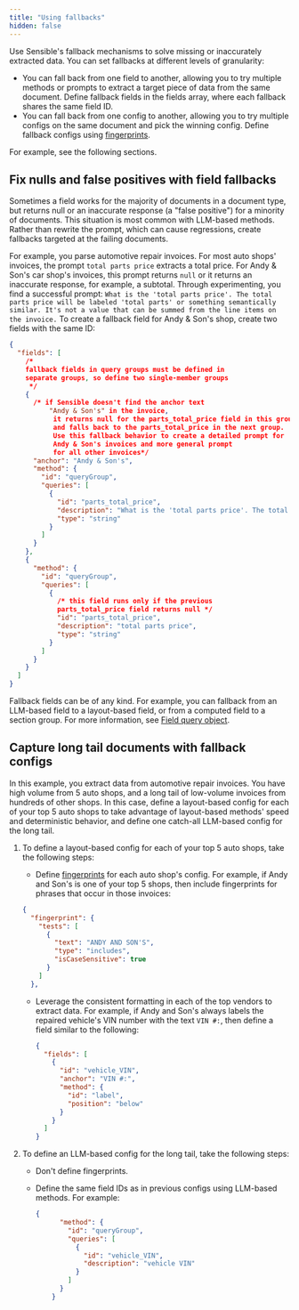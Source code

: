 ```yaml
---
title: "Using fallbacks"
hidden: false
---
```


Use Sensible's fallback mechanisms to solve missing or inaccurately extracted data. You can set fallbacks at different levels of granularity: 

- You can fall back from one field to another, allowing you to try multiple methods or prompts to extract a target piece of data from the same document. Define fallback fields in the fields array, where each fallback shares the same field ID.
- You can fall back from one config to another, allowing you to try multiple configs on the same document and pick the winning config. Define fallback configs using [fingerprints](doc:fingerprint).

For example, see the following sections.

## Fix nulls and false positives with field fallbacks

Sometimes a field works for the majority of documents in a document type, but returns null or an inaccurate response (a "false positive") for a minority of documents. This situation is most common with LLM-based methods. Rather than rewrite the prompt, which can cause regressions, create fallbacks targeted at the failing documents.

For example, you parse automotive repair invoices. For most auto shops' invoices, the prompt `total parts price` extracts a total price. For Andy & Son's car shop's invoices, this prompt returns `null` or it returns an inaccurate response, for example, a subtotal.  Through experimenting, you find a successful prompt:  `What is the 'total parts price'. The total parts price will be labeled 'total parts' or something semantically similar. It's not a value that can be summed from the line items on the invoice.` To create a fallback field for Andy & Son's shop, create two fields with the same ID:

```json
{
  "fields": [
    /*
    fallback fields in query groups must be defined in
    separate groups, so define two single-member groups
     */
    {
      /* if Sensible doesn't find the anchor text 
          "Andy & Son's" in the invoice,
           it returns null for the parts_total_price field in this group
           and falls back to the parts_total_price in the next group.
           Use this fallback behavior to create a detailed prompt for 
           Andy & Son's invoices and more general prompt
           for all other invoices*/
      "anchor": "Andy & Son's",
      "method": {
        "id": "queryGroup",
        "queries": [
          {
            "id": "parts_total_price",
            "description": "What is the 'total parts price'. The total parts price will be labeled 'total parts' or something semantically similar.  It's not a value that can be summed from the line items on the invoice",
            "type": "string"
          }
        ]
      }
    },
    {
      "method": {
        "id": "queryGroup",
        "queries": [
          {
            /* this field runs only if the previous
            parts_total_price field returns null */
            "id": "parts_total_price",
            "description": "total parts price",
            "type": "string"
          }
        ]
      }
    }
  ]
}
```

Fallback fields can be of any kind. For example, you can fallback from an LLM-based field to a layout-based field, or from a computed field to a section group. For more information, see [Field query object](doc:field-query-object).

## Capture long tail documents with fallback configs

In this example, you extract data from automotive repair invoices. You have high volume from 5 auto shops, and a long tail of low-volume invoices from hundreds of other shops. In this case, define a layout-based config for each of your top 5 auto shops to take advantage of layout-based methods' speed and deterministic behavior, and define one catch-all LLM-based config for the long tail.

1. To define a layout-based config for each of your top 5 auto shops, take the following steps:

   - Define  [fingerprints](doc:fingerprint) for each auto shop's config. For example, if Andy and Son's is one of your top 5 shops, then include fingerprints for phrases that occur in those invoices:

   ```json
   {
     "fingerprint": {
       "tests": [
         {
           "text": "ANDY AND SON'S",
           "type": "includes",
           "isCaseSensitive": true
         }
       ]
     },
   ```
   
    - Leverage the consistent formatting in each of the top vendors to extract data. For example, if Andy and Son's always labels the repaired vehicle's VIN number with the text `VIN #:`, then define a field similar to the following:
   
      ```json
      {
        "fields": [
          {
            "id": "vehicle_VIN",
            "anchor": "VIN #:",
            "method": {
              "id": "label",
              "position": "below"
            }
          }
        ]
      }
      ```
   
      
   
2. To define an LLM-based config for the long tail, take the following steps:

    - Don't define fingerprints.

    - Define the same field IDs as in previous configs using LLM-based methods. For example:

      ```json
      {
            "method": {
              "id": "queryGroup",
              "queries": [
                {
                  "id": "vehicle_VIN",
                  "description": "vehicle VIN"
                }
              ]
            }
          }
      ```

